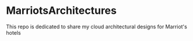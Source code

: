 # MarriotsArchitectures
This repo is dedicated to share my cloud architectural designs for Marriot's hotels 
